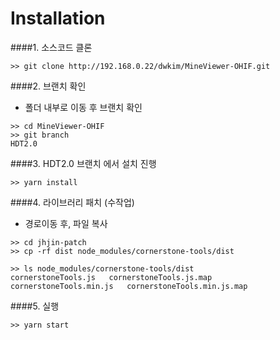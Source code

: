 # Installation
####1. 소스코드 클론 
```
>> git clone http://192.168.0.22/dwkim/MineViewer-OHIF.git
```  
####2. 브랜치 확인
- 폴더 내부로 이동 후 브랜치 확인
```
>> cd MineViewer-OHIF
>> git branch
HDT2.0
```
####3. HDT2.0 브랜치 에서 설치 진행
```
>> yarn install
```
####4. 라이브러리 패치 (수작업)
- 경로이동 후, 파일 복사
```$xslt
>> cd jhjin-patch
>> cp -rf dist node_modules/cornerstone-tools/dist
```
```
>> ls node_modules/cornerstone-tools/dist
cornerstoneTools.js   cornerstoneTools.js.map   cornerstoneTools.min.js   cornerstoneTools.min.js.map
```
####5. 실행
```$xslt
>> yarn start
```